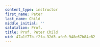 ```yaml
---
content_type: instructor
first_name: Peter
last_name: Child
middle_initial: ''
salutation: Prof.
title: Prof. Peter Child
uid: 47a1f77b-f2fa-32d3-afc0-948e67b84e82
---
```

